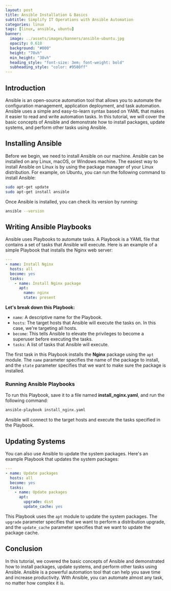 ```yaml
---
layout: post
title: Ansible Installation & Basics
subtitle: Simplify IT Operations with Ansible Automation
categories: linux
tags: [linux, ansible, ubuntu]
banner:
  image: ../assets/images/banners/ansible-ubuntu.jpg
  opacity: 0.618
  background: "#000"
  height: "70vh"
  min_height: "38vh"
  heading_style: "font-size: 3em; font-weight: bold"
  subheading_style: "color: #9580ff"
---
```

## Introduction
Ansible is an open-source automation tool that allows you to automate the configuration management, application deployment, and task automation. Ansible uses a simple and easy-to-learn syntax based on YAML that makes it easier to read and write automation tasks. In this tutorial, we will cover the basic concepts of Ansible and demonstrate how to install packages, update systems, and perform other tasks using Ansible.


## Installing Ansible
Before we begin, we need to install Ansible on our machine. Ansible can be installed on any Linux, macOS, or Windows machine. The easiest way to install Ansible on Linux is by using the package manager of your Linux distribution. For example, on Ubuntu, you can run the following command to install Ansible:
```bash
sudo apt-get update
sudo apt-get install ansible
```
Once Ansible is installed, you can check its version by running:
```bash
ansible --version
```


## Writing Ansible Playbooks
Ansible uses Playbooks to automate tasks. A Playbook is a YAML file that contains a set of tasks that Ansible will execute. Here is an example of a simple Playbook that installs the Nginx web server:
```yaml
---
- name: Install Nginx
  hosts: all
  become: yes
  tasks:
    - name: Install Nginx package
      apt:
        name: nginx
        state: present
```

**Let's break down this Playbook:**

* ```name```: A descriptive name for the Playbook.
* ```hosts```: The target hosts that Ansible will execute the tasks on. In this case, we're targeting all hosts.
* ```become```: This tells Ansible to elevate the privileges to become a superuser before executing the tasks.
* ```tasks```: A list of tasks that Ansible will execute.

The first task in this Playbook installs the **Nginx** package using the ```apt``` module. The ```name``` parameter specifies the name of the package to install, and the ```state``` parameter specifies that we want to make sure the package is installed.

### Running Ansible Playbooks
To run this Playbook, save it to a file named **install_nginx.yaml**, and run the following command:
```bash
ansible-playbook install_nginx.yaml
```

Ansible will connect to the target hosts and execute the tasks specified in the Playbook.

## Updating Systems
You can also use Ansible to update the system packages. Here's an example Playbook that updates the system packages:
```yaml
---
- name: Update packages
  hosts: all
  become: yes
  tasks:
    - name: Update packages
      apt:
        upgrade: dist
        update_cache: yes
```
This Playbook uses the ```apt``` module to update the system packages. The ```upgrade``` parameter specifies that we want to perform a distribution upgrade, and the ```update_cache``` parameter specifies that we want to update the package cache.

## Conclusion

In this tutorial, we covered the basic concepts of Ansible and demonstrated how to install packages, update systems, and perform other tasks using Ansible. Ansible is a powerful automation tool that can help you save time and increase productivity. With Ansible, you can automate almost any task, no matter how complex it is.
